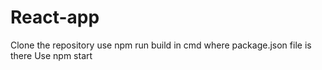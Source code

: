 # React-app

Clone the repository
use npm run build in cmd where package.json file is there
Use npm start 
